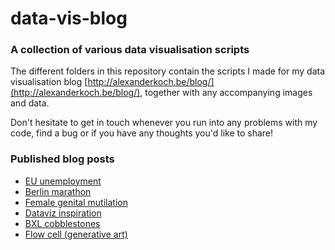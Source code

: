 # data-vis-blog
### A collection of various data visualisation scripts

The different folders in this repository contain the scripts I made for my data visualisation blog [http://alexanderkoch.be/blog/](http://alexanderkoch.be/blog/), together with any accompanying images and data.

Don't hesitate to get in touch whenever you run into any problems with my code, find a bug or if you have any thoughts you'd like to share!


### Published blog posts

* [EU unemployment](https://alexanderkoch.be/blog/eu-unemployment-rates.html)
* [Berlin marathon](https://alexanderkoch.be/blog/berlin-marathon.html)
* [Female genital mutilation](https://alexanderkoch.be/blog/female-genital-mutilation.html)
* [Dataviz inspiration](https://alexanderkoch.be/blog/dataviz-inspiration.html)
* [BXL cobblestones](https://alexanderkoch.be/blog/cobblestones-brussels.html)
* [Flow cell (generative art)](https://alexanderkoch.be/blog/flow-cell.html)
  
